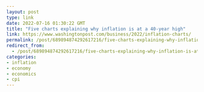 ```yaml
---
layout: post
type: link
date: 2022-07-16 01:30:22 GMT
title: "Five charts explaining why inflation is at a 40-year high"
link: https://www.washingtonpost.com/business/2022/inflation-charts/
permalink: /post/689894874292617216/five-charts-explaining-why-inflation-is-at-a
redirect_from: 
  - /post/689894874292617216/five-charts-explaining-why-inflation-is-at-a
categories:
- inflation
- economy
- economics
- cpi
---
```


